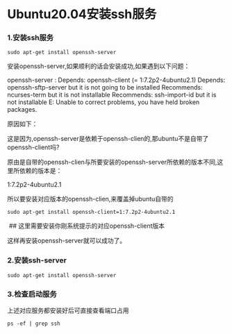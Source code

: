 # Ubuntu20.04安装ssh服务

### 1.安装ssh服务

```
sudo apt-get install openssh-server
```

安装openssh-server,如果顺利的话会安装成功,如果遇到以下问题：

openssh-server : Depends: openssh-client (= 1:7.2p2-4ubuntu2.1)
Depends: openssh-sftp-server but it is not going to be installed
Recommends: ncurses-term but it is not installable
Recommends: ssh-import-id but it is not installable
E: Unable to correct problems, you have held broken packages.

原因如下：

这是因为,openssh-server是依赖于openssh-clien的,那ubuntu不是自带了openssh-client吗?

原由是自带的openssh-clien与所要安装的openssh-server所依赖的版本不同,这里所依赖的版本是：

1:7.2p2-4ubuntu2.1

所以要安装对应版本的openssh-clien,来覆盖掉ubuntu自带的

```
sudo apt-get install openssh-client=1:7.2p2-4ubuntu2.1 
```

​     ## 这里需要安装你刚系统提示的对应openssh-client版本

这样再安装openssh-server就可以成功了。



### 2.安装ssh-server

```
sudo apt-get install openssh-server
```



### 3.检查启动服务

上述对应服务都安装好后可直接查看端口占用

```
ps -ef | grep ssh
```

